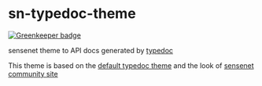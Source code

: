 # sn-typedoc-theme

[![Greenkeeper badge](https://badges.greenkeeper.io/SenseNet/sn-typedoc-theme.svg)](https://greenkeeper.io/)

sensenet theme to API docs generated by [typedoc](http://typedoc.org/)

This theme is based on the [default typedoc theme](https://github.com/TypeStrong/typedoc-default-themes) and the look of [sensenet community site](https://community.sensenet.com/)